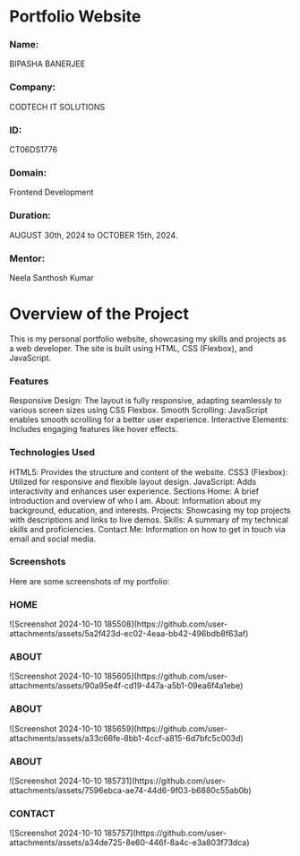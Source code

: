 # Portfolio Website

<h3>Name:</h3> BIPASHA BANERJEE
<h3>Company:</h3>CODTECH IT SOLUTIONS
<h3>ID:</h3>CT06DS1776
<h3>Domain:</h3>Frontend Development
<h3>Duration:</h3>AUGUST 30th, 2024 to OCTOBER 15th, 2024.
<h3>Mentor:</h3>Neela Santhosh Kumar

<h1>Overview of the Project</h1>
This is my personal portfolio website, showcasing my skills and projects as a web developer. The site is built using HTML, CSS (Flexbox), and JavaScript.

<h3>Features</h3>
Responsive Design: The layout is fully responsive, adapting seamlessly to various screen sizes using CSS Flexbox.
Smooth Scrolling: JavaScript enables smooth scrolling for a better user experience.
Interactive Elements: Includes engaging features like hover effects.

<h3>Technologies Used</h3>
HTML5: Provides the structure and content of the website.
CSS3 (Flexbox): Utilized for responsive and flexible layout design.
JavaScript: Adds interactivity and enhances user experience.
Sections
Home: A brief introduction and overview of who I am.
About: Information about my background, education, and interests.
Projects: Showcasing my top projects with descriptions and links to live demos.
Skills: A summary of my technical skills and proficiencies.
Contact Me: Information on how to get in touch via email and social media.

<h3>Screenshots</h3>
Here are some screenshots of my portfolio:

<h3>HOME</h3>
![Screenshot 2024-10-10 185508](https://github.com/user-attachments/assets/5a2f423d-ec02-4eaa-bb42-496bdb8f63af)

<h3>ABOUT</h3>
![Screenshot 2024-10-10 185605](https://github.com/user-attachments/assets/90a95e4f-cd19-447a-a5b1-09ea6f4a1ebe)

<h3>ABOUT</h3>
![Screenshot 2024-10-10 185659](https://github.com/user-attachments/assets/a33c66fe-8bb1-4ccf-a815-6d7bfc5c003d)

<h3>ABOUT</h3>
![Screenshot 2024-10-10 185731](https://github.com/user-attachments/assets/7596ebca-ae74-44d6-9f03-b6880c55ab0b)

<h3>CONTACT</h3> 
![Screenshot 2024-10-10 185757](https://github.com/user-attachments/assets/a34de725-8e60-446f-8a4c-e3a803f73dca)






